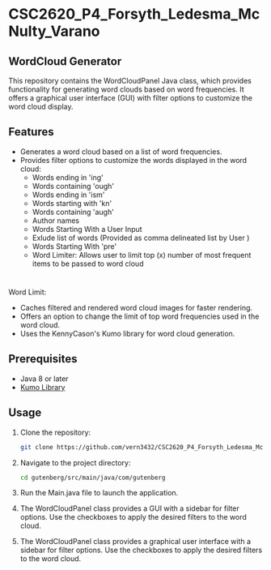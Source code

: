 # CSC2620_P4_Forsyth_Ledesma_McNulty_Varano
## WordCloud Generator

This repository contains the WordCloudPanel Java class, which provides functionality for generating word clouds based on word frequencies. It offers a graphical user interface (GUI) with filter options to customize the word cloud display.

## Features

- Generates a word cloud based on a list of word frequencies.
- Provides filter options to customize the words displayed in the word cloud:
    - Words ending in 'ing'
    - Words containing 'ough'
    - Words ending in 'ism'
    - Words starting with 'kn'
    - Words containing 'augh'
    - Author names
    - Words Starting With a User Input
    - Exlude list of words (Provided as comma delineated list by User ) 
    - Words Starting With 'pre'
    - Word Limiter: Allows user to limit top (x) number of most frequent items to be passed to word cloud
#
Word Limit:

- Caches filtered and rendered word cloud images for faster rendering.
- Offers an option to change the limit of top word frequencies used in the word cloud.
- Uses the KennyCason's Kumo library for word cloud generation.

## Prerequisites

- Java 8 or later
- [Kumo Library](https://github.com/kennycason/kumo)

## Usage

1. Clone the repository:

    ```bash
    git clone https://github.com/vern3432/CSC2620_P4_Forsyth_Ledesma_McNulty_Varano.git
    ```

2. Navigate to the project directory:

    ```bash
    cd gutenberg/src/main/java/com/gutenberg
    ```


4. Run the Main.java file to launch the application.
5. The WordCloudPanel class provides a GUI with a sidebar for filter options. Use the checkboxes to apply the desired filters to the word cloud.

5. The WordCloudPanel class provides a graphical user interface with a sidebar for filter options. Use the checkboxes to apply the desired filters to the word cloud.
